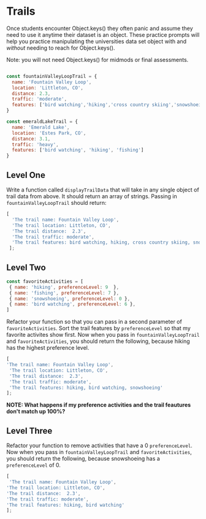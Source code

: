 # Trails

Once students encounter Object.keys() they often panic and assume they need to use it anytime their dataset is an object. These practice prompts will help you practice manipulating the universities data set object with and _without_ needing to reach for Object.keys().

Note: you will not need Object.keys() for midmods or final assessments.

```js

const fountainValleyLoopTrail = {
  name: 'Fountain Valley Loop',
  location: 'Littleton, CO',
  distance: 2.3,
  traffic: 'moderate',
  features: ['bird watching','hiking','cross country skiing','snowshoeing']
}

const emeraldLakeTrail = {
  name: 'Emerald Lake',
  location: 'Estes Park, CO',
  distance: 3.1,
  traffic: 'heavy',
  features: ['bird watching', 'hiking', 'fishing']
}

```

## Level One


Write a function called `displayTrailData` that will take in any single object of trail data from above. It should return an array of strings. Passing in `fountainValleyLoopTrail` should return:

``` js
[ 
  'The trail name: Fountain Valley Loop',
  'The trail location: Littleton, CO',
  'The trail distance:  2.3',
  'The trail traffic: moderate',
  'The trail features: bird watching, hiking, cross country skiing, snowshoeing'
 ];
 ```
 
 ## Level Two
 
 ```js
 const favoriteActivities = [
  { name: 'hiking', preferenceLevel: 9  },
  { name: 'fishing', preferenceLevel: 7 },
  { name: 'snowshoeing', preferenceLevel: 0 },
  { name: 'bird watching', preferenceLevel: 6 },
]
 ```
 
 Refactor your function so that you can pass in a second parameter of `favoriteActivities`. Sort the trail features by `preferenceLevel` so that my favorite activites show first. Now when you pass in `fountainValleyLoopTrail` and `favoriteActivities`, you should return the following, because hiking has the highest preference level.
 
 ```js
[ 
 'The trail name: Fountain Valley Loop',
  'The trail location: Littleton, CO',
  'The trail distance:  2.3',
  'The trail traffic: moderate',
  'The trail features: hiking, bird watching, snowshoeing'
 ];
 ```
 
 **NOTE: What happens if my preference activities and the trail feautures don't match up 100%?**
 
 ## Level Three
 
 Refactor your function to remove activities that have a 0 `preferenceLevel`. Now when you pass in `fountainValleyLoopTrail` and `favoriteActivities`, you should return the following, because snowshoeing has a `preferenceLevel` of 0.
 
  ```js
[ 
   'The trail name: Fountain Valley Loop',
  'The trail location: Littleton, CO',
  'The trail distance:  2.3',
  'The trail traffic: moderate',
  'The trail features: hiking, bird watching'
 ];